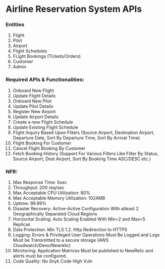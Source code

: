 # Airline Reservation System APIs

### Entities
1. Flight
2. Pilot
3. Airport
4. Flight Schedules
5. FLight Bookings (Tickets/Orders)
6. Customer
7. Admin

### Required APIs & Functionalities:
1. Onboard New Flight
2. Update Flight Details
3. Onboard New Pilot
4. Update Pilot Details
5. Register New Airport
6. Update Airport Details
7. Create a new Flight Schedule
8. Update Existing Flight Schedule
9. Flight Inquiry Based Upon Filters (Source Airport, Destination Airport, Departure Date, Sort By Departure Time, Sort By Arrival Time)
10. Flight Booking For Customer
11. Cancel Flight Booking By Customer
12. Fetch Booking History (Support For Various Filters Like Filter By Status, Source Airport, Dest Airport, Sort By Booking Time ASC/DESC etc.)


### NFR:

1. Max Response Time: 5sec
2. Throughput: 200 req/sec
3. Max Acceptable CPU Utilization: 80%
4. Max Acceptable Memory Utilization: 1024MB
5. Uptime: 99.99%
6. Disaster Recovery: Active-Active Configuration With atleast 2 Geographically Separated Cloud Regions
7. Horizontal Scaling: Auto Scaling Enabled With Min=2 and Max=5 Replicas
8. Data Protection: Min TLS 1.2. Http Redirection to HTTPS
9. Logging: Errors & Privileged User Operations Must Be Logged and Logs Must be Transmitted to a secure storage (AWS Cloudwatch/Devo/Newrelic)
10. Monitoring: Application Matrices Must be published to NewRelic and alerts must be configured.
11. Code Quality: No Snyk Code High Vuln